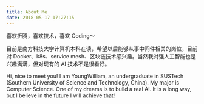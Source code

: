 ```yaml
---
title: About Me
date: 2018-05-17 17:27:15
---
```


喜欢折腾，喜欢技术，喜欢 Coding～

目前是南方科技大学计算机本科在读，希望以后能够从事中间件相关的岗位，目前对 Docker、k8s、service mesh、区块链技术感兴趣。当然我对强人工智能也是兴趣满满，但对现有的 AI 技术不是很看好。

Hi, nice to meet you!
I am YoungWilliam, an undergraduate in SUSTech (Southern University of Science and Technology, China). My major is Computer Science. One of my dreams is to build a real AI. It is a long way, but I believe in the future I will achieve that!
